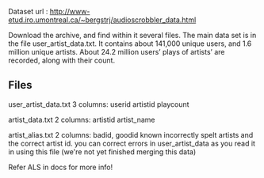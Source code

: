 Dataset url :  http://www-etud.iro.umontreal.ca/~bergstrj/audioscrobbler_data.html

 Download the archive, and find within it several files. The main data set is in
the file user_artist_data.txt. It contains about 141,000 unique users, and 1.6 million
unique artists. About 24.2 million users’ plays of artists’ are recorded, along with their
count.

Files
-----

user_artist_data.txt
    3 columns: userid artistid playcount

artist_data.txt
    2 columns: artistid artist_name

artist_alias.txt
    2 columns: badid, goodid
    known incorrectly spelt artists and the correct artist id. 
    you can correct errors in user_artist_data as you read it in using this file
    (we're not yet finished merging this data)
    

Refer ALS in docs for more info!